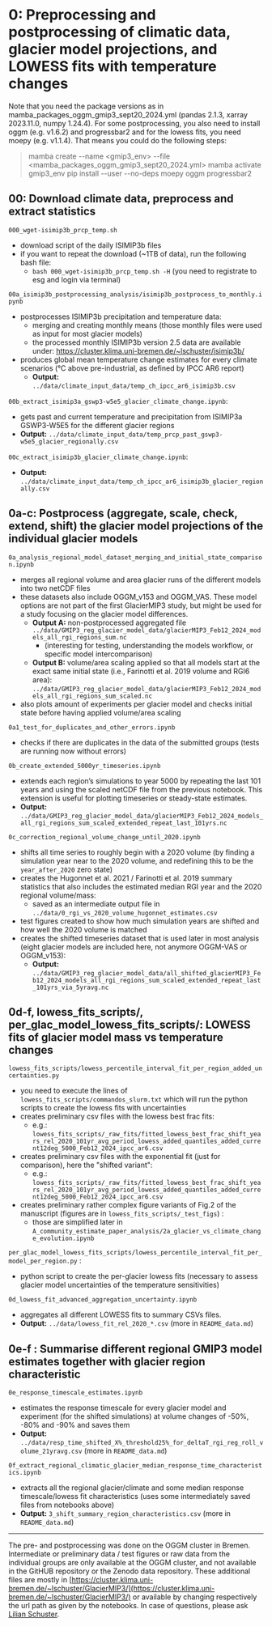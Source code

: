 # 0: Preprocessing and postprocessing of climatic data, glacier model projections, and LOWESS fits with temperature changes

Note that you need the package versions as in mamba_packages_oggm_gmip3_sept20_2024.yml (pandas 2.1.3, xarray 2023.11.0, numpy 1.24.4). For some postprocessing, you also need to install oggm (e.g. v1.6.2) and progressbar2 and for the lowess fits, you need moepy (e.g. v1.1.4). That means you could do the following steps:
> mamba create --name <gmip3_env> --file <mamba_packages_oggm_gmip3_sept20_2024.yml> 
> mamba activate gmip3_env
> pip install --user --no-deps moepy oggm progressbar2

## 00: Download climate data, preprocess and extract statistics

`000_wget-isimip3b_prcp_temp.sh` 
- download script of the daily ISIMIP3b files
- if you want to repeat the download (~1TB of data), run the following bash file:
  - `bash 000_wget-isimip3b_prcp_temp.sh -H` (you need to registrate to esg and login via terminal)
  
`00a_isimip3b_postprocessing_analysis/isimip3b_postprocess_to_monthly.ipynb`
- postprocesses ISIMIP3b precipitation and temperature data:
  - merging and creating monthly means (those monthly files were used as input for most glacier models)
  - the processed monthly ISIMIP3b version 2.5 data are available under: https://cluster.klima.uni-bremen.de/~lschuster/isimip3b/ 
- produces global mean temperature change estimates for every climate scenarios (°C above pre-industrial, as defined by IPCC AR6 report)
  - **Output:** `../data/climate_input_data/temp_ch_ipcc_ar6_isimip3b.csv` 

`00b_extract_isimip3a_gswp3-w5e5_glacier_climate_change.ipynb`:
- gets past and current temperature and precipitation from ISIMIP3a GSWP3-W5E5 for the different glacier regions
- **Output:** `../data/climate_input_data/temp_prcp_past_gswp3-w5e5_glacier_regionally.csv`

`00c_extract_isimip3b_glacier_climate_change.ipynb`: 
- **Output:** `../data/climate_input_data/temp_ch_ipcc_ar6_isimip3b_glacier_regionally.csv`

## 0a-c: Postprocess (aggregate, scale, check, extend, shift) the glacier model projections of the individual glacier models
`0a_analysis_regional_model_dataset_merging_and_initial_state_comparison.ipynb`
- merges all regional volume and area glacier runs of the different models into two netCDF files
- these datasets also include OGGM_v153 and OGGM_VAS. These model options are not part of the first GlacierMIP3 study, but might be used for a study focusing on the glacier model differences. 
    - **Output A:** non-postprocessed aggregated file `../data/GMIP3_reg_glacier_model_data/glacierMIP3_Feb12_2024_models_all_rgi_regions_sum.nc`
        - (interesting for testing, understanding the models workflow, or specific model intercomparison)
    - **Output B:** volume/area scaling applied so that all models start at the exact same initial state (i.e., Farinotti et al. 2019 volume and RGI6 area): `../data/GMIP3_reg_glacier_model_data/glacierMIP3_Feb12_2024_models_all_rgi_regions_sum_scaled.nc`
- also plots amount of experiments per glacier model and checks initial state before having applied volume/area scaling

 
`0a1_test_for_duplicates_and_other_errors.ipynb`
- checks if there are duplicates in the data of the submitted groups (tests are running now without errors)
    
`0b_create_extended_5000yr_timeseries.ipynb`
- extends each region’s simulations to year 5000 by repeating the last 101 years and using the scaled netCDF file from the previous notebook. This extension is useful for plotting timeseries or steady-state estimates.
- **Output:** `../data/GMIP3_reg_glacier_model_data/glacierMIP3_Feb12_2024_models_all_rgi_regions_sum_scaled_extended_repeat_last_101yrs.nc`
    
`0c_correction_regional_volume_change_until_2020.ipynb`
- shifts all time series to roughly begin with a 2020 volume (by finding a simulation year near to the 2020 volume, and redefining this to be the `year_after_2020` zero state)
- creates the Hugonnet et al. 2021 / Farinotti et al. 2019 summary statistics that also includes the estimated median RGI year and the 2020 regional volume/mass:
    - saved as an intermediate output file in `../data/0_rgi_vs_2020_volume_hugonnet_estimates.csv`
- test figures created to show how much simulation years are shifted and how well the 2020 volume is matched
- creates the shifted timeseries dataset that is used later in most analysis (eight glacier models are included here, not anymore OGGM-VAS or OGGM_v153):
    - **Output:** `../data/GMIP3_reg_glacier_model_data/all_shifted_glacierMIP3_Feb12_2024_models_all_rgi_regions_sum_scaled_extended_repeat_last_101yrs_via_5yravg.nc`

## 0d-f, lowess_fits_scripts/, per_glac_model_lowess_fits_scripts/: LOWESS fits of glacier model mass vs temperature changes 

`lowess_fits_scripts/lowess_percentile_interval_fit_per_region_added_uncertainties.py` 
- you need to execute the lines of `lowess_fits_scripts/commandos_slurm.txt` which will run the python scripts to create the lowess fits with uncertainties 
- creates preliminary csv files with the lowess best frac fits: 
    - e.g.: `lowess_fits_scripts/_raw_fits/fitted_lowess_best_frac_shift_years_rel_2020_101yr_avg_period_lowess_added_quantiles_added_current12deg_5000_Feb12_2024_ipcc_ar6.csv`
- creates preliminary csv files with the exponential fit (just for comparison), here the "shifted variant":
    - e.g.: `lowess_fits_scripts/_raw_fits/fitted_lowess_best_frac_shift_years_rel_2020_101yr_avg_period_lowess_added_quantiles_added_current12deg_5000_Feb12_2024_ipcc_ar6.csv`
- creates preliminary rather complex figure variants of Fig.2 of the manuscript (figures are in `lowess_fits_scripts/_test_figs`) :
    - those are simplified later in `A_community_estimate_paper_analysis/2a_glacier_vs_climate_change_evolution.ipynb`

`per_glac_model_lowess_fits_scripts/lowess_percentile_interval_fit_per_model_per_region.py` :
- python script to create the per-glacier lowess fits (necessary to assess glacier model uncertainties of the temperature sensitivities)
          
`0d_lowess_fit_advanced_aggregation_uncertainty.ipynb`
- aggregates all different LOWESS fits to summary CSVs files. 
- **Output:** `../data/lowess_fit_rel_2020_*.csv` (more in `README_data.md`)

## 0e-f : Summarise different regional GMIP3 model estimates together with glacier region characteristic
`0e_response_timescale_estimates.ipynb`
- estimates the response timescale for every glacier model and experiment (for the shifted simulations) at volume changes of -50%, -80% and -90% and saves them
- **Output:** `../data/resp_time_shifted_X%_threshold25%_for_deltaT_rgi_reg_roll_volume_21yravg.csv` (more in `README_data.md`)

`0f_extract_regional_climatic_glacier_median_response_time_characteristics.ipynb`
-  extracts all the regional glacier/climate and some median response timescale/lowess fit characteristics (uses some intermediately saved files from notebooks above)
- **Output:** `3_shift_summary_region_characteristics.csv` (more in `README_data.md`)
  
---
The pre- and postprocessing was done on the OGGM cluster in Bremen. Intermediate or preliminary data / test figures or raw data from the individual groups are only available at the OGGM cluster, and not available in the GitHUB repository or the Zenodo data repository. These additional files are mostly in [https://cluster.klima.uni-bremen.de/~lschuster/GlacierMIP3/](https://cluster.klima.uni-bremen.de/~lschuster/GlacierMIP3/) or available by changing respectively the url path as given by the notebooks. In case of questions, please ask [Lilian Schuster](mailto:lilian.schuster@uibk.ac.at).  

